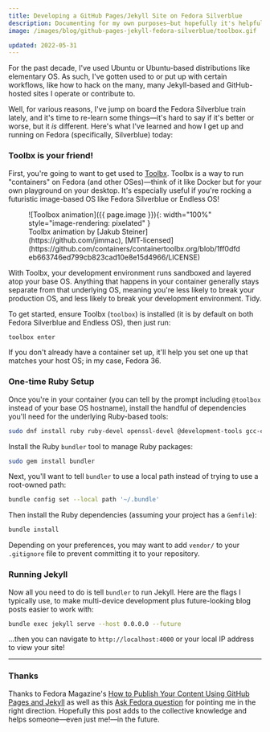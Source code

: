 ```yaml
---
title: Developing a GitHub Pages/Jekyll Site on Fedora Silverblue
description: Documenting for my own purposes—but hopefully it's helpful!
image: /images/blog/github-pages-jekyll-fedora-silverblue/toolbox.gif

updated: 2022-05-31
---
```


For the past decade, I've used Ubuntu or Ubuntu-based distributions like
elementary OS. As such, I've gotten used to or put up with certain workflows,
like how to hack on the many, many Jekyll-based and GitHub-hosted sites I
operate or contribute to.

Well, for various reasons, I've jump on board the Fedora Silverblue train
lately, and it's time to re-learn some things—it's hard to say if it's better
or worse, but it _is_ different. Here's what I've learned and how I get up and
running on Fedora (specifically, Silverblue) today:

### Toolbx is your friend!

First, you're going to want to get used to [Toolbx](https://containertoolbx.org/).
Toolbx is a way to run "containers" on Fedora (and other OSes)—think of it like 
Docker but for your own playground on your desktop. It's especially useful if 
you're rocking a futuristic image-based OS like Fedora Silverblue or Endless OS!

<figure markdown="1">
![Toolbox animation]({{ page.image }}){: width="100%" style="image-rendering: pixelated" }
<figcaption markdown="1">
Toolbx animation by [Jakub Steiner](https://github.com/jimmac), [MIT-licensed](https://github.com/containers/containertoolbx.org/blob/1ff0dfdeb663746ed799cb823cad10e8e15d4966/LICENSE)
</figcaption>
</figure>

With Toolbx, your development environment runs sandboxed and layered atop your
base OS. Anything that happens in your container generally stays separate from
that underlying OS, meaning you're less likely to break your production OS, and
less likely to break your development environment. Tidy.

To get started, ensure Toolbx (`toolbox`) is installed (it is by default on both
Fedora Silverblue and Endless OS), then just run:

```sh
toolbox enter
```

If you don't already have a container set up, it'll help you set one up that
matches your host OS; in my case, Fedora 36.

### One-time Ruby Setup

Once you're in your container (you can tell by the prompt including `@toolbox`
instead of your base OS hostname), install the handful of dependencies you'll
need for the underlying Ruby-based tools:

```sh
sudo dnf install ruby ruby-devel openssl-devel @development-tools gcc-c++
```

Install the Ruby `bundler` tool to manage Ruby packages:

```sh
sudo gem install bundler
```

Next, you'll want to tell `bundler` to use a local path instead of trying to use
a root-owned path:

```sh
bundle config set --local path '~/.bundle'
```

Then install the Ruby dependencies (assuming your project has a `Gemfile`):

```sh
bundle install
```

Depending on your preferences, you may want to add `vendor/` to your 
`.gitignore` file to prevent committing it to your repository.

### Running Jekyll

Now all you need to do is tell `bundler` to run Jekyll. Here are the flags I
typically use, to make multi-device development plus future-looking blog posts
easier to work with:

```sh
bundle exec jekyll serve --host 0.0.0.0 --future
```

…then you can navigate to `http://localhost:4000` or your local IP address to view
your site!

---

### Thanks

Thanks to Fedora Magazine's [How to Publish Your Content Using GitHub Pages and
Jekyll](https://fedoramagazine.org/how-to-publish-your-content-using-github-pages-and-jekyll/)
as well as this [Ask Fedora question](https://ask.fedoraproject.org/t/problems-with-ruby-in-fedora-36/21514)
for pointing me in the right direction. Hopefully this post adds to the
collective knowledge and helps someone—even just me!—in the future.
